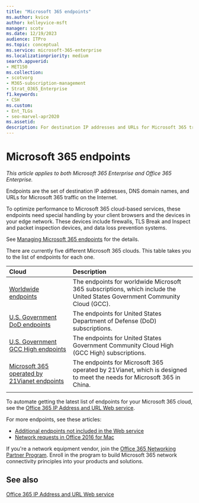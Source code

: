 ```yaml
---
title: "Microsoft 365 endpoints"
ms.author: kvice
author: kelleyvice-msft
manager: scotv
ms.date: 12/19/2023
audience: ITPro
ms.topic: conceptual
ms.service: microsoft-365-enterprise
ms.localizationpriority: medium
search.appverid:
- MET150
ms.collection:
- scotvorg 
- M365-subscription-management
- Strat_O365_Enterprise
f1.keywords:
- CSH
ms.custom:
- Ent_TLGs
- seo-marvel-apr2020
ms.assetid: 
description: For destination IP addresses and URLs for Microsoft 365 traffic, use this list of articles for the Internet endpoints of the different Microsoft 365 clouds.
---
```


# Microsoft 365 endpoints

*This article applies to both Microsoft 365 Enterprise and Office 365 Enterprise.*

Endpoints are the set of destination IP addresses, DNS domain names, and URLs for Microsoft 365 traffic on the Internet.

To optimize performance to Microsoft 365 cloud-based services, these endpoints need special handling by your client browsers and the devices in your edge network. These devices include firewalls, TLS Break and Inspect and packet inspection devices, and  data loss prevention systems.

See [Managing Microsoft 365 endpoints](managing-office-365-endpoints.md) for the details.

There are currently five different Microsoft 365 clouds. This table takes you to the list of endpoints for each one.

| Cloud | Description |
|:-------|:-----|
| [Worldwide endpoints](urls-and-ip-address-ranges.md) | The endpoints for worldwide Microsoft 365 subscriptions, which include the United States Government Community Cloud (GCC). |
| [U.S. Government DoD endpoints](microsoft-365-u-s-government-dod-endpoints.md) | The endpoints for United States Department of Defense (DoD) subscriptions. |
| [U.S. Government GCC High endpoints](microsoft-365-u-s-government-gcc-high-endpoints.md) | The endpoints for United States Government Community Cloud High (GCC High) subscriptions. |
| [Microsoft 365 operated by 21Vianet endpoints](urls-and-ip-address-ranges-21vianet.md) | The endpoints for Microsoft 365 operated by 21Vianet, which is designed to meet the needs for Microsoft 365 in China. |
|||

To automate getting the latest list of endpoints for your Microsoft 365 cloud, see the [Office 365 IP Address and URL Web service](microsoft-365-ip-web-service.md).

For more endpoints, see these articles:

- [Additional endpoints not included in the Web service](additional-office365-ip-addresses-and-urls.md)
- [Network requests in Office 2016 for Mac](network-requests-in-office-2016-for-mac.md)

If you're a network equipment vendor, join the [Office 365 Networking Partner Program](microsoft-365-networking-partner-program.md). Enroll in the program to build Microsoft 365 network connectivity principles into your products and solutions.

## See also

[Office 365 IP Address and URL Web service](microsoft-365-ip-web-service.md)
